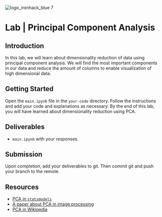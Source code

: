![logo_ironhack_blue 7](https://user-images.githubusercontent.com/23629340/40541063-a07a0a8a-601a-11e8-91b5-2f13e4e6b441.png)

# Lab | Principal Component Analysis

## Introduction

In this lab, we will learn about dimensionality reduction of data using principal component analysis. We will find the most important components in our data and reduce the amount of columns to enable visualization of high dimensional data.

## Getting Started

Open the `main.ipynb` file in the `your-code` directory. Follow the instructions and add your code and explanations as necessary. By the end of this lab, you will have learned about dimensionality reduction using PCA.

## Deliverables

- `main.ipynb` with your responses.

## Submission

Upon completion, add your deliverables to git. Then commit git and push your branch to the remote.

## Resources

- [PCA in `statsmodels`](https://www.statsmodels.org/dev/generated/statsmodels.multivariate.pca.PCA.html)
- [A paper about PCA in image processing](https://pdfs.semanticscholar.org/76a7/fc9d87736c8383576865cf50403e53e74848.pdf)
- [PCA in Wikipedia](https://en.wikipedia.org/wiki/Principal_component_analysis)